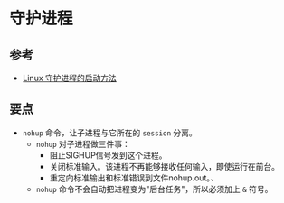 # 守护进程

## 参考

* [Linux 守护进程的启动方法](https://www.ruanyifeng.com/blog/2016/02/linux-daemon.html)

## 要点

* `nohup` 命令，让子进程与它所在的 `session` 分离。
  * `nohup` 对子进程做三件事：
    * 阻止SIGHUP信号发到这个进程。
    * 关闭标准输入。该进程不再能够接收任何输入，即使运行在前台。
    * 重定向标准输出和标准错误到文件nohup.out。、
  * `nohup` 命令不会自动把进程变为"后台任务"，所以必须加上 `&` 符号。